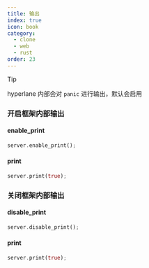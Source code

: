 ```yaml
---
title: 输出
index: true
icon: book
category:
  - clone
  - web
  - rust
order: 23
---
```


> [!tip]
> hyperlane 内部会对 `panic` 进行输出，默认会启用

### 开启框架内部输出

#### enable_print

```rust
server.enable_print();
```

#### print

```rust
server.print(true);
```

### 关闭框架内部输出

#### disable_print

```rust
server.disable_print();
```

#### print

```rust
server.print(true);
```

<Bottom />
